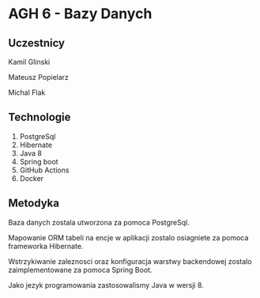 #  AGH 6 - Bazy Danych

## Uczestnicy

Kamil Glinski

Mateusz Popielarz

Michal Flak

## Technologie
1. PostgreSql
2. Hibernate
3. Java 8
4. Spring boot
5. GitHub Actions
6. Docker

## Metodyka

Baza danych zostala utworzona za pomoca PostgreSql.

Mapowanie ORM tabeli na encje w aplikacji zostalo osiagniete za pomoca frameworka Hibernate.

Wstrzykiwanie zaleznosci oraz konfiguracja warstwy backendowej zostalo zaimplementowane za pomoca Spring Boot.

Jako jezyk programowania zastosowalismy Java w wersji 8.

